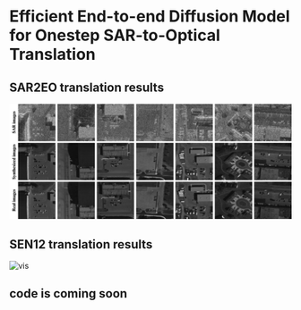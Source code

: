 <!--
 * @Description: 
 * @Date: 2024-06-04 23:26:14
 * @LastEditTime: 2024-06-04 23:27:56
 * @FilePath: \E3Diff\README.md
-->
# Efficient End-to-end Diffusion Model for Onestep SAR-to-Optical Translation
## SAR2EO translation results
![vis](/doc/vis.png)
## SEN12 translation results
![vis](/doc/sen12-vis2.png)
## code is coming soon
